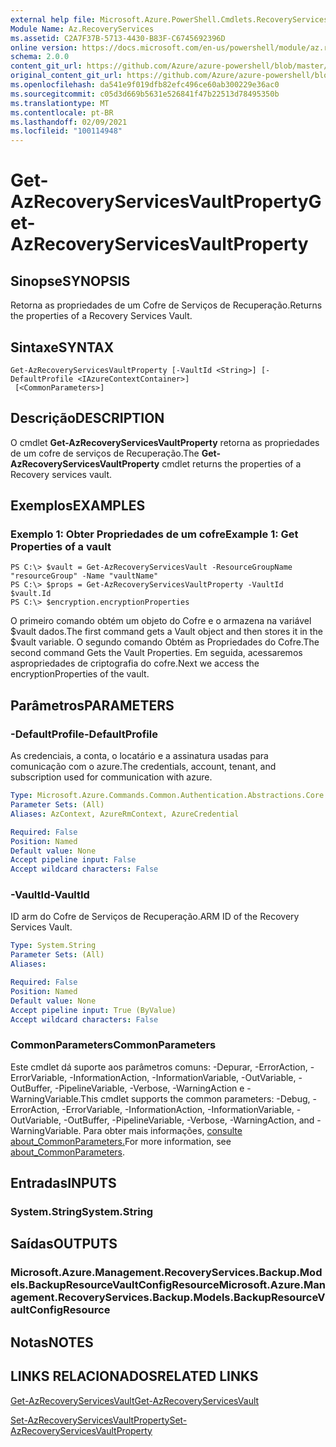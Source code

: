 ```yaml
---
external help file: Microsoft.Azure.PowerShell.Cmdlets.RecoveryServices.Backup.dll-Help.xml
Module Name: Az.RecoveryServices
ms.assetid: C2A7F37B-5713-4430-B83F-C6745692396D
online version: https://docs.microsoft.com/en-us/powershell/module/az.recoveryservices/get-azrecoveryservicesvaultproperty
schema: 2.0.0
content_git_url: https://github.com/Azure/azure-powershell/blob/master/src/RecoveryServices/RecoveryServices/help/Get-AzRecoveryServicesVaultProperty.md
original_content_git_url: https://github.com/Azure/azure-powershell/blob/master/src/RecoveryServices/RecoveryServices/help/Get-AzRecoveryServicesVaultProperty.md
ms.openlocfilehash: da541e9f019dfb82efc496ce60ab300229e36ac0
ms.sourcegitcommit: c05d3d669b5631e526841f47b22513d78495350b
ms.translationtype: MT
ms.contentlocale: pt-BR
ms.lasthandoff: 02/09/2021
ms.locfileid: "100114948"
---
```

# <span data-ttu-id="39a19-101">Get-AzRecoveryServicesVaultProperty</span><span class="sxs-lookup"><span data-stu-id="39a19-101">Get-AzRecoveryServicesVaultProperty</span></span>

## <span data-ttu-id="39a19-102">Sinopse</span><span class="sxs-lookup"><span data-stu-id="39a19-102">SYNOPSIS</span></span>
<span data-ttu-id="39a19-103">Retorna as propriedades de um Cofre de Serviços de Recuperação.</span><span class="sxs-lookup"><span data-stu-id="39a19-103">Returns the properties of a Recovery Services Vault.</span></span>

## <span data-ttu-id="39a19-104">Sintaxe</span><span class="sxs-lookup"><span data-stu-id="39a19-104">SYNTAX</span></span>

```
Get-AzRecoveryServicesVaultProperty [-VaultId <String>] [-DefaultProfile <IAzureContextContainer>]
 [<CommonParameters>]
```

## <span data-ttu-id="39a19-105">Descrição</span><span class="sxs-lookup"><span data-stu-id="39a19-105">DESCRIPTION</span></span>
<span data-ttu-id="39a19-106">O cmdlet **Get-AzRecoveryServicesVaultProperty** retorna as propriedades de um cofre de serviços de Recuperação.</span><span class="sxs-lookup"><span data-stu-id="39a19-106">The **Get-AzRecoveryServicesVaultProperty** cmdlet returns the properties of a Recovery services vault.</span></span>

## <span data-ttu-id="39a19-107">Exemplos</span><span class="sxs-lookup"><span data-stu-id="39a19-107">EXAMPLES</span></span>

### <span data-ttu-id="39a19-108">Exemplo 1: Obter Propriedades de um cofre</span><span class="sxs-lookup"><span data-stu-id="39a19-108">Example 1: Get Properties of a vault</span></span>
```
PS C:\> $vault = Get-AzRecoveryServicesVault -ResourceGroupName "resourceGroup" -Name "vaultName"
PS C:\> $props = Get-AzRecoveryServicesVaultProperty -VaultId $vault.Id
PS C:\> $encryption.encryptionProperties
```

<span data-ttu-id="39a19-109">O primeiro comando obtém um objeto do Cofre e o armazena na variável $vault dados.</span><span class="sxs-lookup"><span data-stu-id="39a19-109">The first command gets a Vault object and then stores it in the $vault variable.</span></span>
<span data-ttu-id="39a19-110">O segundo comando Obtém as Propriedades do Cofre.</span><span class="sxs-lookup"><span data-stu-id="39a19-110">The second command Gets the Vault Properties.</span></span> <span data-ttu-id="39a19-111">Em seguida, acessaremos aspropriedades de criptografia do cofre.</span><span class="sxs-lookup"><span data-stu-id="39a19-111">Next we access the encryptionProperties of the vault.</span></span>

## <span data-ttu-id="39a19-112">Parâmetros</span><span class="sxs-lookup"><span data-stu-id="39a19-112">PARAMETERS</span></span>

### <span data-ttu-id="39a19-113">-DefaultProfile</span><span class="sxs-lookup"><span data-stu-id="39a19-113">-DefaultProfile</span></span>
<span data-ttu-id="39a19-114">As credenciais, a conta, o locatário e a assinatura usadas para comunicação com o azure.</span><span class="sxs-lookup"><span data-stu-id="39a19-114">The credentials, account, tenant, and subscription used for communication with azure.</span></span>

```yaml
Type: Microsoft.Azure.Commands.Common.Authentication.Abstractions.Core.IAzureContextContainer
Parameter Sets: (All)
Aliases: AzContext, AzureRmContext, AzureCredential

Required: False
Position: Named
Default value: None
Accept pipeline input: False
Accept wildcard characters: False
```

### <span data-ttu-id="39a19-115">-VaultId</span><span class="sxs-lookup"><span data-stu-id="39a19-115">-VaultId</span></span>
<span data-ttu-id="39a19-116">ID arm do Cofre de Serviços de Recuperação.</span><span class="sxs-lookup"><span data-stu-id="39a19-116">ARM ID of the Recovery Services Vault.</span></span>

```yaml
Type: System.String
Parameter Sets: (All)
Aliases:

Required: False
Position: Named
Default value: None
Accept pipeline input: True (ByValue)
Accept wildcard characters: False
```

### <span data-ttu-id="39a19-117">CommonParameters</span><span class="sxs-lookup"><span data-stu-id="39a19-117">CommonParameters</span></span>
<span data-ttu-id="39a19-118">Este cmdlet dá suporte aos parâmetros comuns: -Depurar, -ErrorAction, -ErrorVariable, -InformationAction, -InformationVariable, -OutVariable, -OutBuffer, -PipelineVariable, -Verbose, -WarningAction e -WarningVariable.</span><span class="sxs-lookup"><span data-stu-id="39a19-118">This cmdlet supports the common parameters: -Debug, -ErrorAction, -ErrorVariable, -InformationAction, -InformationVariable, -OutVariable, -OutBuffer, -PipelineVariable, -Verbose, -WarningAction, and -WarningVariable.</span></span> <span data-ttu-id="39a19-119">Para obter mais informações, [consulte about_CommonParameters.](http://go.microsoft.com/fwlink/?LinkID=113216)</span><span class="sxs-lookup"><span data-stu-id="39a19-119">For more information, see [about_CommonParameters](http://go.microsoft.com/fwlink/?LinkID=113216).</span></span>

## <span data-ttu-id="39a19-120">Entradas</span><span class="sxs-lookup"><span data-stu-id="39a19-120">INPUTS</span></span>

### <span data-ttu-id="39a19-121">System.String</span><span class="sxs-lookup"><span data-stu-id="39a19-121">System.String</span></span>

## <span data-ttu-id="39a19-122">Saídas</span><span class="sxs-lookup"><span data-stu-id="39a19-122">OUTPUTS</span></span>

### <span data-ttu-id="39a19-123">Microsoft.Azure.Management.RecoveryServices.Backup.Models.BackupResourceVaultConfigResource</span><span class="sxs-lookup"><span data-stu-id="39a19-123">Microsoft.Azure.Management.RecoveryServices.Backup.Models.BackupResourceVaultConfigResource</span></span>

## <span data-ttu-id="39a19-124">Notas</span><span class="sxs-lookup"><span data-stu-id="39a19-124">NOTES</span></span>

## <span data-ttu-id="39a19-125">LINKS RELACIONADOS</span><span class="sxs-lookup"><span data-stu-id="39a19-125">RELATED LINKS</span></span>

[<span data-ttu-id="39a19-126">Get-AzRecoveryServicesVault</span><span class="sxs-lookup"><span data-stu-id="39a19-126">Get-AzRecoveryServicesVault</span></span>](./Get-AzRecoveryServicesVault.md)

[<span data-ttu-id="39a19-127">Set-AzRecoveryServicesVaultProperty</span><span class="sxs-lookup"><span data-stu-id="39a19-127">Set-AzRecoveryServicesVaultProperty</span></span>](./Set-AzRecoveryServicesVaultProperty.md)
